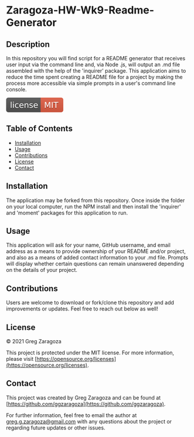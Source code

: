 
# Zaragoza-HW-Wk9-Readme-Generator
## Description
In this repository you will find script for a README generator that receives user input via the command line and, via Node .js, will output an .md file assembled with the help of the 'inquirer' package. This application aims to reduce the time spent creating a README file for a project by making the process more accessible via simple prompts in a user's command line console.

![MIT License](/badges/license-MIT-red.svg)
## Table of Contents
- [Installation](#installation)
- [Usage](#usage)
- [Contributions](#contributions)
- [License](#license)
- [Contact](#contact)
## Installation
The application may be forked from this repository. Once inside the folder on your local computer, run the NPM install and then install the 'inquirer' and 'moment' packages for this application to run.
## Usage
This application will ask for your name, GitHub username, and email address as a means to provide ownership of your README and/or project, and also as a means of added contact information to your .md file. Prompts will display whether certain questions can remain unanswered depending on the details of your project.
## Contributions
Users are welcome to download or fork/clone this repository and add improvements or updates. Feel free to reach out below as well!
## License
© 2021 Greg Zaragoza

This project is protected under the MIT license. For more information, please visit [https://opensource.org/licenses](https://opensource.org/licenses).

## Contact
This project was created by Greg Zaragoza and can be found at [https://github.com/ggzaragoza](https://github.com/ggzaragoza).

For further information, feel free to email the author at greg.g.zaragoza@gmail.com with any questions about the project or regarding future updates or other issues.